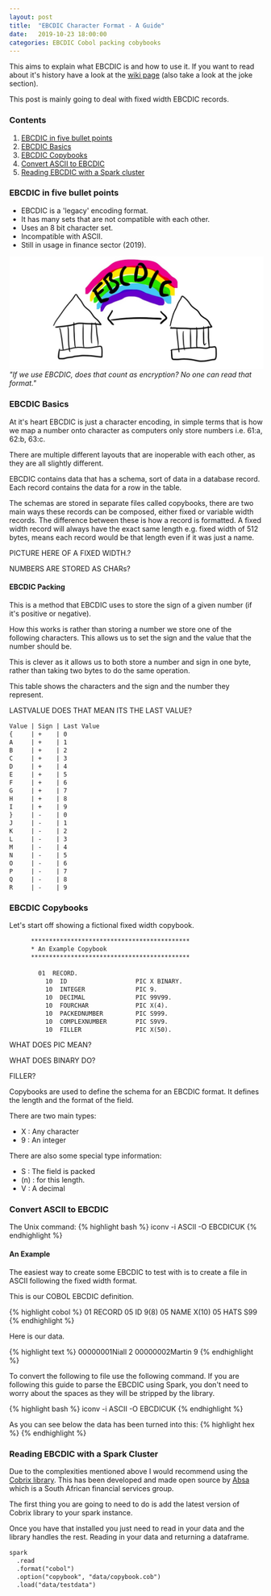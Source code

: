```yaml
---
layout: post
title:  "EBCDIC Character Format - A Guide"
date:   2019-10-23 18:00:00
categories: EBCDIC Cobol packing cobybooks
---
```


This aims to explain what EBCDIC is and how to use it. If you want to read about it's history have a look at the [wiki page][wikipage] (also take a look at the joke section).

This post is mainly going to deal with fixed width EBCDIC records.

### Contents
1. [EBCDIC in five bullet points](#ebcdic-in-five-bullet-points)
2. [EBCDIC Basics](#ebcdic-basics)
3. [EBCDIC Copybooks](#ebcdic-copybooks)
3. [Convert ASCII to EBCDIC](#convert-ascii-to-ebcdic)
4. [Reading EBCDIC with a Spark cluster](#reading-ebcdic-with-a-spark-cluster)

### EBCDIC in five bullet points

* EBCDIC is a 'legacy' encoding format. 
* It has many sets that are not compatible with each other.
* Uses an 8 bit character set.
* Incompatible with ASCII.
* Still in usage in finance sector (2019).

![](/assets/images/ebcdicusage.jpg)
*"If we use EBCDIC, does that count as encryption? No one can read that format."*

### EBCDIC Basics

At it's heart EBCDIC is just a character encoding, in simple terms that is how we map a number onto character as computers only store numbers i.e. 61:a, 62:b, 63:c.

There are multiple different layouts that are inoperable with each other, as they are all slightly different.

EBCDIC contains data that has a schema, sort of data in a database record. Each record contains the data for a row in the table.

The schemas are stored in separate files called copybooks, there are two main ways these records can be composed, either fixed or variable width records. The difference between these is how a record is formatted. A fixed width record will always have the exact same length e.g. fixed width of 512 bytes, means each record would be that length even if it was just a name. 

PICTURE HERE OF A FIXED WIDTH.?

NUMBERS ARE STORED AS CHARs?

#### EBCDIC Packing

This is a method that EBCDIC uses to store the sign of a given number (if it's positive or negative).

How this works is rather than storing a number we store one of the following characters. This allows us to set the sign and the value that the number should be.

This is clever as it allows us to both store a number and sign in one byte, rather than taking two bytes to do the same operation.

This table shows the characters and the sign and the number they represent.

LASTVALUE DOES THAT MEAN ITS THE LAST VALUE?

```
Value | Sign | Last Value
{     | +    | 0
A     | +    | 1
B     | +    | 2
C     | +    | 3
D     | +    | 4
E     | +    | 5
F     | +    | 6
G     | +    | 7
H     | +    | 8
I     | +    | 9
}     | -    | 0
J     | -    | 1
K     | -    | 2
L     | -    | 3
M     | -    | 4
N     | -    | 5
O     | -    | 6
P     | -    | 7
Q     | -    | 8
R     | -    | 9
```


### EBCDIC Copybooks

Let's start off showing a fictional fixed width copybook.

```
      ********************************************
      * An Example Copybook
      ********************************************

        01  RECORD.
          10  ID                   PIC X BINARY.
          10  INTEGER              PIC 9.
          10  DECIMAL              PIC 99V99.
          10  FOURCHAR             PIC X(4).
          10  PACKEDNUMBER         PIC S999.
          10  COMPLEXNUMBER        PIC S9V9.
          10  FILLER               PIC X(50).
```

WHAT DOES PIC MEAN?

WHAT DOES BINARY DO?

FILLER?

Copybooks are used to define the schema for an EBCDIC format. It defines the length and the format of the field.

There are two main types:
* X : Any character
* 9 : An integer

There are also some special type information:
* S : The field is packed
* (n) : for this length.
* V : A decimal

### Convert ASCII to EBCDIC

The Unix command:
{% highlight bash %}
iconv -i ASCII -O EBCDICUK
{% endhighlight %}

#### An Example

The easiest way to create some EBCDIC to test with is to create a file in ASCII following the fixed width format.

This is our COBOL EBCDIC definition.

{% highlight cobol %}
  01 RECORD
    05 ID   9(8)
    05 NAME X(10)
    05 HATS S99
{% endhighlight %}

Here is our data.

{% highlight text %}
00000001Niall     2
00000002Martin    9
{% endhighlight %}

To convert the following to file use the following command. If you are following this guide to parse the EBCDIC using Spark, you don't need to worry about the spaces as they will be stripped by the library.

{% highlight bash %}
iconv -i ASCII -O EBCDICUK
{% endhighlight %}

As you can see below the data has been turned into this:
{% highlight hex %}
<PASTE THE OUTPUT HERE>
{% endhighlight %}

### Reading EBCDIC with a Spark Cluster

Due to the complexities mentioned above I would recommend using the [Cobrix library][cobrix]. This has been developed and made open source by [Absa][absa] which is a South African financial services group.

The first thing you are going to need to do is add the latest version of Cobrix library to your spark instance.

Once you have that installed you just need to read in your data and the library handles the rest. Reading in your data and returning a dataframe.

```
spark
  .read
  .format("cobol")
  .option("copybook", "data/copybook.cob")
  .load("data/testdata")
```



[wikipage]: https://en.wikipedia.org/wiki/EBCDIC
[cobrix]: https://github.com/AbsaOSS/cobrix
[absa]: https://www.absa.co.za/
